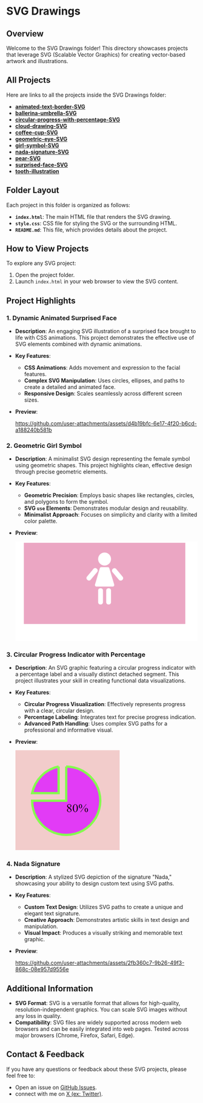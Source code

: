 # SVG Drawings

## Overview

Welcome to the SVG Drawings folder! This directory showcases projects that leverage SVG (Scalable Vector Graphics) for creating vector-based artwork and illustrations.

## All Projects

Here are links to all the projects inside the SVG Drawings folder:

- **[animated-text-border-SVG](https://github.com/Nada-TB/creative-coding-projects/tree/main/svg-drawings/animated-text-border-SVG)**
- **[ballerina-umbrella-SVG](https://github.com/Nada-TB/creative-coding-projects/tree/main/svg-drawings/ballerina-umbrella-SVG)** 
- **[circular-progress-with-percentage-SVG](https://github.com/Nada-TB/creative-coding-projects/tree/main/svg-drawings/circular-progress-with-percentage-SVG)**
- **[cloud-drawing-SVG](https://github.com/Nada-TB/creative-coding-projects/tree/main/svg-drawings/cloud-drawing-SVG)** 
- **[coffee-cup-SVG](https://github.com/Nada-TB/creative-coding-projects/tree/main/svg-drawings/coffee-cup-SVG)**
- **[geometric-eye-SVG](https://github.com/Nada-TB/creative-coding-projects/tree/main/svg-drawings/geometric-eye-SVG)** 
- **[girl-symbol-SVG](https://github.com/Nada-TB/creative-coding-projects/tree/main/svg-drawings/girl-symbol-SVG)** 
- **[nada-signature-SVG](https://github.com/Nada-TB/creative-coding-projects/tree/main/svg-drawings/nada-signature-SVG)** 
- **[pear-SVG](https://github.com/Nada-TB/creative-coding-projects/tree/main/svg-drawings/pear-SVG)** 
- **[surprised-face-SVG](https://github.com/Nada-TB/creative-coding-projects/tree/main/svg-drawings/surprised-face-SVG)**
- **[tooth-illustration](https://github.com/Nada-TB/creative-coding-projects/tree/main/svg-drawings/tooth-illustration)**
 


## Folder Layout

Each project in this folder is organized as follows:

- **`index.html`**: The main HTML file that renders the SVG drawing.
- **`style.css`**: CSS file for styling the SVG or the surrounding HTML.
- **`README.md`**: This file, which provides details about the project.

## How to View Projects

To explore any SVG project:

1. Open the project folder.
2. Launch `index.html` in your web browser to view the SVG content.

## Project Highlights

### 1. **Dynamic Animated Surprised Face**
- **Description**: An engaging SVG illustration of a surprised face brought to life with CSS animations. This project demonstrates the effective use of SVG elements combined with dynamic animations.
- **Key Features**:
  - **CSS Animations**: Adds movement and expression to the facial features.
  - **Complex SVG Manipulation**: Uses circles, ellipses, and paths to create a detailed and animated face.
  - **Responsive Design**: Scales seamlessly across different screen sizes.
- **Preview**:
  
  https://github.com/user-attachments/assets/d4b19bfc-6e17-4f20-b6cd-a188240b581b

### 2. **Geometric Girl Symbol**
- **Description**: A minimalist SVG design representing the female symbol using geometric shapes. This project highlights clean, effective design through precise geometric elements.
- **Key Features**:
  - **Geometric Precision**: Employs basic shapes like rectangles, circles, and polygons to form the symbol.
  - **SVG `use` Elements**: Demonstrates modular design and reusability.
  - **Minimalist Approach**: Focuses on simplicity and clarity with a limited color palette.
- **Preview**:
  
  ![demo](https://github.com/Nada-TB/creative-coding-projects/blob/main/projects-preview/Screenshot%202024-07-26%20141723.png)

### 3. **Circular Progress Indicator with Percentage**
- **Description**: An SVG graphic featuring a circular progress indicator with a percentage label and a visually distinct detached segment. This project illustrates your skill in creating functional data visualizations.
- **Key Features**:
  - **Circular Progress Visualization**: Effectively represents progress with a clear, circular design.
  - **Percentage Labeling**: Integrates text for precise progress indication.
  - **Advanced Path Handling**: Uses complex SVG paths for a professional and informative visual.
- **Preview**:

  ![demo](https://github.com/Nada-TB/creative-coding-projects/blob/main/projects-preview/Screenshot%202024-07-26%20141826.png)

### 4. **Nada Signature**
- **Description**: A stylized SVG depiction of the signature "Nada," showcasing your ability to design custom text using SVG paths.
- **Key Features**:
  - **Custom Text Design**: Utilizes SVG paths to create a unique and elegant text signature.
  - **Creative Approach**: Demonstrates artistic skills in text design and manipulation.
  - **Visual Impact**: Produces a visually striking and memorable text graphic.
- **Preview**:

  https://github.com/user-attachments/assets/2fb360c7-9b26-49f3-868c-08e957d9556e

## Additional Information

- **SVG Format**: SVG is a versatile format that allows for high-quality, resolution-independent graphics. You can scale SVG images without any loss in quality.
- **Compatibility**: SVG files are widely supported across modern web browsers and can be easily integrated into web pages. Tested across major browsers (Chrome, Firefox, Safari, Edge).

## Contact & Feedback

If you have any questions or feedback about these SVG projects, please feel free to:

- Open an issue on [GitHub Issues](https://github.com/Nada-TB/creative-coding-projects/issues).
- connect with me on [X (ex: Twitter)](https://x.com/Nada__Ta).
